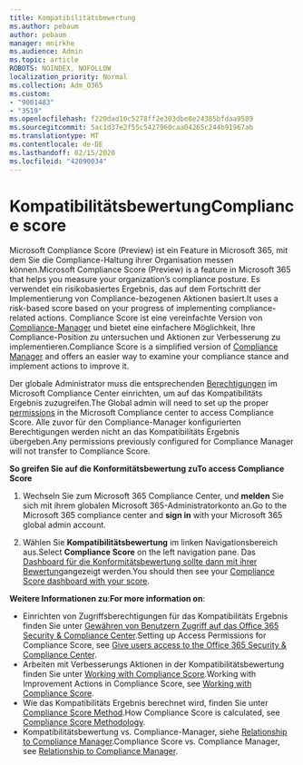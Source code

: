 ```yaml
---
title: Kompatibilitätsbewertung
ms.author: pebaum
author: pebaum
manager: mnirkhe
ms.audience: Admin
ms.topic: article
ROBOTS: NOINDEX, NOFOLLOW
localization_priority: Normal
ms.collection: Adm_O365
ms.custom:
- "9001483"
- "3519"
ms.openlocfilehash: f220dad10c5278ff2e303dbe8e24385bfdaa9589
ms.sourcegitcommit: 5ac1d37e2f55c5427960caa04265c244b91967ab
ms.translationtype: MT
ms.contentlocale: de-DE
ms.lasthandoff: 02/15/2020
ms.locfileid: "42090034"
---
```

# <a name="compliance-score"></a><span data-ttu-id="87e2b-102">Kompatibilitätsbewertung</span><span class="sxs-lookup"><span data-stu-id="87e2b-102">Compliance score</span></span>

<span data-ttu-id="87e2b-103">Microsoft Compliance Score (Preview) ist ein Feature in Microsoft 365, mit dem Sie die Compliance-Haltung ihrer Organisation messen können.</span><span class="sxs-lookup"><span data-stu-id="87e2b-103">Microsoft Compliance Score (Preview) is a feature in Microsoft 365 that helps you measure your organization’s compliance posture.</span></span> <span data-ttu-id="87e2b-104">Es verwendet ein risikobasiertes Ergebnis, das auf dem Fortschritt der Implementierung von Compliance-bezogenen Aktionen basiert.</span><span class="sxs-lookup"><span data-stu-id="87e2b-104">It uses a risk-based score based on your progress of implementing compliance-related actions.</span></span>   <span data-ttu-id="87e2b-105">Compliance Score ist eine vereinfachte Version von [Compliance-Manager](https://docs.microsoft.com/en-us/microsoft-365/compliance/compliance-manager-overview) und bietet eine einfachere Möglichkeit, Ihre Compliance-Position zu untersuchen und Aktionen zur Verbesserung zu implementieren.</span><span class="sxs-lookup"><span data-stu-id="87e2b-105">Compliance Score is a simplified version of [Compliance Manager](https://docs.microsoft.com/en-us/microsoft-365/compliance/compliance-manager-overview) and offers an easier way to examine your compliance stance and implement actions to improve it.</span></span> 

<span data-ttu-id="87e2b-106">Der globale Administrator muss die entsprechenden [Berechtigungen](https://docs.microsoft.com/en-us/microsoft-365/security/office-365-security/permissions-in-the-security-and-compliance-center) im Microsoft Compliance Center einrichten, um auf das Kompatibilitäts Ergebnis zuzugreifen.</span><span class="sxs-lookup"><span data-stu-id="87e2b-106">The Global admin will need to set up the proper [permissions](https://docs.microsoft.com/en-us/microsoft-365/security/office-365-security/permissions-in-the-security-and-compliance-center) in the Microsoft Compliance center to access Compliance Score.</span></span>  <span data-ttu-id="87e2b-107">Alle zuvor für den Compliance-Manager konfigurierten Berechtigungen werden nicht an das Kompatibilitäts Ergebnis übergeben.</span><span class="sxs-lookup"><span data-stu-id="87e2b-107">Any permissions previously configured for Compliance Manager will not transfer to Compliance Score.</span></span>

<span data-ttu-id="87e2b-108">**So greifen Sie auf die Konformitätsbewertung zu**</span><span class="sxs-lookup"><span data-stu-id="87e2b-108">**To access Compliance Score**</span></span>

1. <span data-ttu-id="87e2b-109">Wechseln Sie zum Microsoft 365 Compliance Center, und **melden** Sie sich mit ihrem globalen Microsoft 365-Administratorkonto an.</span><span class="sxs-lookup"><span data-stu-id="87e2b-109">Go to the Microsoft 365 compliance center and **sign in** with your Microsoft 365 global admin account.</span></span>

2. <span data-ttu-id="87e2b-110">Wählen Sie **Kompatibilitätsbewertung** im linken Navigationsbereich aus.</span><span class="sxs-lookup"><span data-stu-id="87e2b-110">Select **Compliance Score** on the left navigation pane.</span></span> <span data-ttu-id="87e2b-111">Das [Dashboard für die Konformitätsbewertung sollte dann mit ihrer Bewertung](https://docs.microsoft.com/en-us/microsoft-365/compliance/compliance-score-setup#understand-the-compliance-score-dashboard)angezeigt werden.</span><span class="sxs-lookup"><span data-stu-id="87e2b-111">You should then see your [Compliance Score dashboard with your score](https://docs.microsoft.com/en-us/microsoft-365/compliance/compliance-score-setup#understand-the-compliance-score-dashboard).</span></span>
 

<span data-ttu-id="87e2b-112">**Weitere Informationen zu**:</span><span class="sxs-lookup"><span data-stu-id="87e2b-112">**For more information on**:</span></span>

- <span data-ttu-id="87e2b-113">Einrichten von Zugriffsberechtigungen für das Kompatibilitäts Ergebnis finden Sie unter [Gewähren von Benutzern Zugriff auf das Office 365 Security & Compliance Center](https://docs.microsoft.com/en-us/microsoft-365/security/office-365-security/grant-access-to-the-security-and-compliance-center).</span><span class="sxs-lookup"><span data-stu-id="87e2b-113">Setting up Access Permissions for Compliance Score, see [Give users access to the Office 365 Security & Compliance Center](https://docs.microsoft.com/en-us/microsoft-365/security/office-365-security/grant-access-to-the-security-and-compliance-center).</span></span>
- <span data-ttu-id="87e2b-114">Arbeiten mit Verbesserungs Aktionen in der Kompatibilitätsbewertung finden Sie unter [Working with Compliance Score](https://docs.microsoft.com/en-us/microsoft-365/compliance/working-with-compliance-score).</span><span class="sxs-lookup"><span data-stu-id="87e2b-114">Working with Improvement Actions in Compliance Score, see  [Working with Compliance Score](https://docs.microsoft.com/en-us/microsoft-365/compliance/working-with-compliance-score).</span></span>
- <span data-ttu-id="87e2b-115">Wie das Kompatibilitäts Ergebnis berechnet wird, finden Sie unter [Compliance Score Method](https://docs.microsoft.com/en-us/microsoft-365/compliance/compliance-score-methodology).</span><span class="sxs-lookup"><span data-stu-id="87e2b-115">How Compliance Score is calculated, see [Compliance Score Methodology](https://docs.microsoft.com/en-us/microsoft-365/compliance/compliance-score-methodology).</span></span>
- <span data-ttu-id="87e2b-116">Kompatibilitätsbewertung vs. Compliance-Manager, siehe [Relationship to Compliance Manager](https://docs.microsoft.com/en-us/microsoft-365/compliance/compliance-score#relationship-to-compliance-manager).</span><span class="sxs-lookup"><span data-stu-id="87e2b-116">Compliance Score vs. Compliance Manager, see [Relationship to Compliance Manager](https://docs.microsoft.com/en-us/microsoft-365/compliance/compliance-score#relationship-to-compliance-manager).</span></span>

